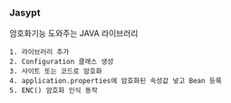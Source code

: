 ### Jasypt
암호화기능 도와주는 JAVA 라이브러리  
  
	1. 라이브러리 추가
	2. Configuration 클래스 생성
	3. 사이트 또는 코드로 암호화 
	4. application.properties에 암호화된 속성값 넣고 Bean 등록
	5. ENC() 암호화 인식 동작
